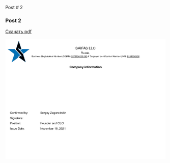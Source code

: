 Post # 2

### Post 2

[Скачать pdf](./docs/SAIFAS_website_development_test_horizontal.pdf)

![Фото](./images/SAIFAS_website_development_test_horizontal.png "Фото")
